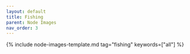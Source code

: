 ```yaml
---
layout: default
title: Fishing
parent: Node Images
nav_order: 3
---
```


{% include node-images-template.md tag="fishing" keywords=["all"] %}
